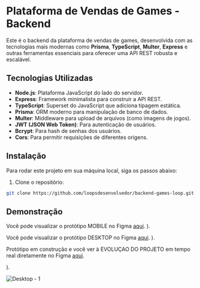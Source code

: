 # Plataforma de Vendas de Games - Backend

Este é o backend da plataforma de vendas de games, desenvolvida com as tecnologias mais modernas como **Prisma**, **TypeScript**, **Multer**, **Express** e outras ferramentas essenciais para oferecer uma API REST robusta e escalável.

## Tecnologias Utilizadas

- **Node.js**: Plataforma JavaScript do lado do servidor.
- **Express**: Framework minimalista para construir a API REST.
- **TypeScript**: Superset do JavaScript que adiciona tipagem estática.
- **Prisma**: ORM moderno para manipulação de banco de dados.
- **Multer**: Middleware para upload de arquivos (como imagens de jogos).
- **JWT (JSON Web Token)**: Para autenticação de usuários.
- **Bcrypt**: Para hash de senhas dos usuários.
- **Cors**: Para permitir requisições de diferentes origens.

## Instalação

Para rodar este projeto em sua máquina local, siga os passos abaixo:

1. Clone o repositório:

```bash
git clone https://github.com/loopsdesenvolvedor/backend-games-loop.git
```

## Demonstração

Você pode visualizar o protótipo MOBILE no Figma [aqui](https://www.figma.com/proto/E1W2Aj08FVdOdKaFfEs4G5/GAMES-LOOP?node-id=1-2&node-type=canvas&t=7hwJBM5HaPup56Kn-0&scaling=scale-down&content-scaling=fixed&page-id=0%3A1).
).

Você pode visualizar o protótipo DESKTOP no Figma [aqui](https://www.figma.com/proto/E1W2Aj08FVdOdKaFfEs4G5/GAMES-LOOP?node-id=114-408&node-type=canvas&t=7hwJBM5HaPup56Kn-0&scaling=min-zoom&content-scaling=fixed&page-id=114%3A407).
).

Protótipo em construção e você ver à EVOLUÇAO DO PROJETO em tempo real diretamente no Figma
[aqui](https://www.figma.com/design/E1W2Aj08FVdOdKaFfEs4G5/GAMES-LOOP?node-id=114-407&node-type=canvas&t=7hwJBM5HaPup56Kn-0).

).

![Desktop - 1](https://github.com/user-attachments/assets/35221ce1-9945-4bfa-8dea-e4a5ffd5ee4c)




